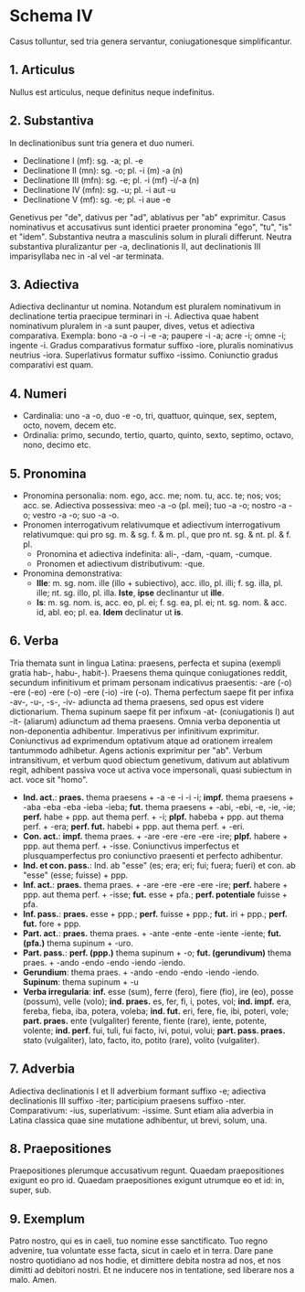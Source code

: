 # Schema IV

Casus tolluntur, sed tria genera servantur, coniugationesque simplificantur.

## 1. Articulus

Nullus est articulus, neque definitus neque indefinitus.

## 2. Substantiva

In declinationibus sunt tria genera et duo numeri.

- Declinatione I (mf): sg. -a; pl. -e
- Declinatione II (mn): sg. -o; pl. -i (m) -a (n)
- Declinatione III (mfn): sg. -e; pl. -i (mf) -i/-a (n)
- Declinatione IV (mfn): sg. -u; pl. -i aut -u
- Declinatione V (mf): sg. -e; pl. -i aue -e

Genetivus per "de", dativus per "ad", ablativus per "ab" exprimitur. Casus nominativus et accusativus sunt identici praeter pronomina "ego", "tu", "is" et "idem". Substantiva neutra a masculinis solum in plurali differunt. Neutra substantiva pluralizantur per -a, declinationis II, aut declinationis III imparisyllaba nec in -al vel -ar terminata.

## 3. Adiectiva

Adiectiva declinantur ut nomina. Notandum est pluralem nominativum in declinatione tertia praecipue terminari in -i. Adiectiva quae habent nominativum pluralem in -a sunt pauper, dives, vetus et adiectiva comparativa. Exempla: bono -a -o -i -e -a; paupere -i -a; acre -i; omne -i; ingente -i. Gradus comparativus formatur suffixo -iore, pluralis nominativus neutrius -iora. Superlativus formatur suffixo -issimo. Coniunctio gradus comparativi est quam.

## 4. Numeri

- Cardinalia: uno -a -o, duo -e -o, tri, quattuor, quinque, sex, septem, octo, novem, decem etc.
- Ordinalia: primo, secundo, tertio, quarto, quinto, sexto, septimo, octavo, nono, decimo etc.

## 5. Pronomina

- Pronomina personalia: nom. ego, acc. me; nom. tu, acc. te; nos; vos; acc. se. Adiectiva possessiva: meo -a -o (pl. mei); tuo -a -o; nostro -a -o; vestro -a -o; suo -a -o.
- Pronomen interrogativum relativumque et adiectivum interrogativum relativumque: qui pro sg. m. & sg. f. & m. pl., que pro nt. sg. & nt. pl. & f. pl.
	- Pronomina et adiectiva indefinita: ali-, -dam, -quam, -cumque.
	- Pronomen et adiectivum distributivum: -que.
- Pronomina demonstrativa:
	- **Ille**: m. sg. nom. ille (illo + subiectivo), acc. illo, pl. illi; f. sg. illa, pl. ille; nt. sg. illo, pl. illa. **Iste**, **ipse** declinantur ut **ille**.
	- **Is**: m. sg. nom. is, acc. eo, pl. ei; f. sg. ea, pl. ei; nt. sg. nom. & acc. id, abl. eo; pl. ea. **Idem** declinatur ut **is**.

## 6. Verba

Tria themata sunt in lingua Latina: praesens, perfecta et supina (exempli gratia hab-, habu-, habit-). Praesens thema quinque coniugationes reddit, secundum infinitivum et primam personam indicativus praesentis: -are (-o) -ere (-eo) -ere (-o) -ere (-io) -ire (-o). Thema perfectum saepe fit per infixa -av-, -u-, -s-, -iv- adiuncta ad thema praesens, sed opus est videre dictionarium. Thema supinum saepe fit per infixum -at- (coniugationis I) aut -it- (aliarum) adiunctum ad thema praesens. Omnia verba deponentia ut non-deponentia adhibentur. Imperativus per infinitivum exprimitur. Coniunctivus ad exprimendum optativum atque ad orationem irrealem tantummodo adhibetur. Agens actionis exprimitur per "ab". Verbum intransitivum, et verbum quod obiectum genetivum, dativum aut ablativum regit, adhibent passiva voce ut activa voce impersonali, quasi subiectum in act. voce sit "homo".

- **Ind. act.**: **praes.** thema praesens + -a -e -i -i -i; **impf.** thema praesens + -aba -eba -eba -ieba -ieba; **fut.** thema praesens + -abi, -ebi, -e, -ie, -ie; **perf.** habe + ppp. aut thema perf. + -i; **plpf.** habeba + ppp. aut thema perf. + -era; **perf. fut.** habebi + ppp. aut thema perf. + -eri.
- **Con. act.**: **impf.** thema praes. + -are -ere -ere -ere -ire; **plpf.** habere + ppp. aut thema perf. + -isse. Coniunctivus imperfectus et plusquamperfectus pro coniunctivo praesenti et perfecto adhibentur.
- **Ind. et con. pass.**: Ind. ab "esse" (es; era; eri; fui; fuera; fueri) et con. ab "esse" (esse; fuisse) + ppp.
- **Inf. act.**: **praes.** thema praes. + -are -ere -ere -ere -ire; **perf.** habere + ppp. aut thema perf. + -isse; **fut.** esse + pfa.;  **perf. potentiale** fuisse + pfa.
- **Inf. pass.**: **praes.** esse + ppp.; **perf.** fuisse + ppp.; **fut.** iri + ppp.; **perf. fut.** fore + ppp.
- **Part. act.**: **praes.** thema praes. + -ante -ente -ente -iente -iente; **fut. (pfa.)** thema supinum + -uro.
- **Part. pass.**: **perf. (ppp.)** thema supinum + -o; **fut. (gerundivum)** thema praes. + -ando -endo -endo -iendo -iendo.
- **Gerundium**: thema praes. + -ando -endo -endo -iendo -iendo. **Supinum**: thema supinum + -u
- **Verba irregularia**: **inf.** esse (sum), ferre (fero), fiere (fio), ire (eo), posse (possum), velle (volo); **ind. praes.** es, fer, fi, i, potes, vol;  **ind. impf.** era, fereba, fieba, iba, potera, voleba; **ind. fut.** eri, fere, fie, ibi, poteri, vole; **part. praes.** ente (vulgaliter) ferente, fiente (rare), iente, potente, volente; **ind. perf.** fui, tuli, fui facto, ivi, potui, volui; **part. pass. praes.** stato (vulgaliter), lato, facto, ito, potito (rare), volito (vulgaliter).

## 7. Adverbia

Adiectiva declinationis I et II adverbium formant suffixo -e; adiectiva declinationis III suffixo -iter; participium praesens suffixo -nter. Comparativum: -ius, superlativum: -issime. Sunt etiam alia adverbia in Latina classica quae sine mutatione adhibentur, ut brevi, solum, una.

## 8. Praepositiones

Praepositiones plerumque accusativum regunt. Quaedam praepositiones exigunt eo pro id. Quaedam praepositiones exigunt utrumque eo et id: in, super, sub.

## 9. Exemplum

Patro nostro, qui es in caeli, tuo nomine esse sanctificato. Tuo regno advenire, tua voluntate esse facta, sicut in caelo et in terra. Dare pane nostro quotidiano ad nos hodie, et dimittere debita nostra ad nos, et nos dimitti ad debitori nostri. Et ne inducere nos in tentatione, sed liberare nos a malo. Amen.
